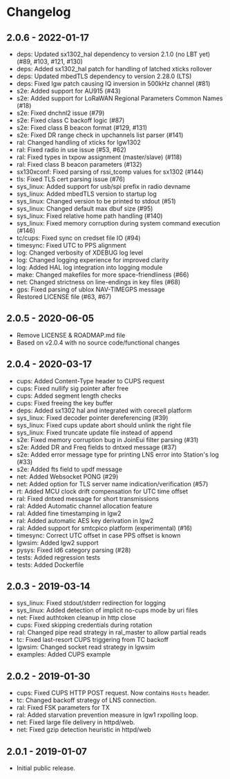 # Changelog

## 2.0.6 - 2022-01-17

* deps: Updated sx1302_hal dependency to version 2.1.0 (no LBT yet) (#89, #103, #121, #130)
* deps: Added sx1302_hal patch for handling of latched xticks rollover
* deps: Updated mbedTLS dependency to version 2.28.0 (LTS)
* deps: Fixed lgw patch causing IQ inversion in 500kHz channel (#81)
* s2e: Added support for AU915 (#43)
* s2e: Added support for LoRaWAN Regional Parameters Common Names (#18)
* s2e: Fixed dnchnl2 issue (#79)
* s2e: Fixed class C backoff logic (#87)
* s2e: Fixed class B beacon format (#129, #131)
* s2e: Fixed DR range check in upchannels list parser (#141)
* ral: Changed handling of xticks for lgw1302
* ral: Fixed radio in use issue (#53, #62)
* ral: Fixed types in txpow assignment (master/slave) (#118)
* ral: Fixed class B beacon parameters (#132)
* sx130xconf: Fixed parsing of rssi_tcomp values for sx1302 (#144)
* tls: Fixed TLS cert parsing issue (#76)
* sys_linux: Added support for usb/spi prefix in radio devname
* sys_linux: Added mbedTLS version to startup log
* sys_linux: Changed version to be printed to stdout (#51)
* sys_linux: Changed default max dbuf size (#95)
* sys_linux: Fixed relative home path handling (#140)
* sys_linux: Fixed memory corruption during system command execution (#146)
* tc/cups: Fixed sync on credset file IO (#94)
* timesync: Fixed UTC to PPS alignment
* log: Changed verbosity of XDEBUG log level
* log: Changed logging experience for improved clarity
* log: Added HAL log integration into logging module
* make: Changed makefiles for more space-friendliness (#66)
* net: Changed strictness on line-endings in key files (#68)
* gps: Fixed parsing of ublox NAV-TIMEGPS message
* Restored LICENSE file (#63, #67)

## 2.0.5 - 2020-06-05

* Remove LICENSE & ROADMAP.md file
* Based on v2.0.4 with no source code/functional changes

## 2.0.4 - 2020-03-17

* cups: Added Content-Type header to CUPS request
* cups: Fixed nullify sig pointer after free
* cups: Added segment length checks
* cups: Fixed freeing the key buffer
* deps: Added sx1302 hal and integrated with corecell platform
* sys_linux: Fixed decoder pointer dereferencing (#39)
* sys_linux: Fixed cups update abort should unlink the right file
* sys_linux: Fixed truncate update file instead of append
* s2e: Fixed memory corruption bug in JoinEui filter parsing (#31)
* s2e: Added DR and Freq fields to dntxed message (#37)
* s2e: Added error message type for printing LNS error into Station's log (#33)
* s2e: Added fts field to updf message
* net: Added Websocket PONG (#29)
* net: Added option for TLS server name indication/verification (#57)
* rt: Added MCU clock drift compensation for UTC time offset
* ral: Fixed dntxed message for short transmissions
* ral: Added Automatic channel allocation feature
* ral: Added fine timestamping in lgw2
* ral: Added automatic AES key derivation in lgw2
* ral: Added support for smtcpico platform (experimental) (#16)
* timesync: Correct UTC offset in case PPS offset is known
* lgwsim: Added lgw2 support
* pysys: Fixed Id6 category parsing (#28)
* tests: Added regression tests
* tests: Added Dockerfile

## 2.0.3 - 2019-03-14

* sys_linux: Fixed stdout/stderr redirection for logging
* sys_linux: Added detection of implicit no-cups mode by uri files
* net: Fixed authtoken cleanup in http close
* cups: Fixed skipping credentials during rotation
* ral: Changed pipe read strategy in ral_master to allow partial reads
* tc: Fixed last-resort CUPS triggering from TC backoff
* lgwsim: Changed socket read strategy in lgwsim
* examples: Added CUPS example

## 2.0.2 - 2019-01-30

* cups: Fixed CUPS HTTP POST request. Now contains `Hosts` header.
* tc: Changed backoff strategy of LNS connection.
* ral: Fixed FSK parameters for TX
* ral: Added starvation prevention measure in lgw1 rxpolling loop.
* net: Fixed large file delivery in httpd/web.
* net: Fixed gzip detection heuristic in httpd/web

## 2.0.1 - 2019-01-07

* Initial public release.
